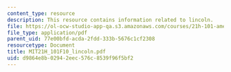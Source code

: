 ```yaml
---
content_type: resource
description: This resource contains information related to lincoln.
file: https://ol-ocw-studio-app-qa.s3.amazonaws.com/courses/21h-101-american-history-to-1865-fall-2010/d9864e8b02942eec576c8539f96f5bf2_MIT21H_101F10_lincoln.pdf
file_type: application/pdf
parent_uid: 77e00bfd-acda-2fdd-333b-5676c1cf2308
resourcetype: Document
title: MIT21H_101F10_lincoln.pdf
uid: d9864e8b-0294-2eec-576c-8539f96f5bf2
---
```

